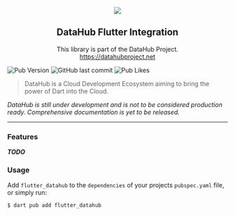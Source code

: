 <p align="center">
<img src="https://datahubproject.net/logo_shadow.svg" />
</p>

<h2 align="center">DataHub Flutter Integration</h2>
<p align="center">
This library is part of the DataHub Project.<br/>
<a href="https://datahubproject.net">https://datahubproject.net</a>
</p>

![Pub Version](https://img.shields.io/pub/v/flutter_datahub?color=2CB7F6&label=pub.dev&logo=dart&style=flat-square)
![GitHub last commit](https://img.shields.io/github/last-commit/christian-thiele/flutter_datahub?style=flat-square)
![Pub Likes](https://img.shields.io/pub/likes/flutter_datahub?color=2CB7F6&label=pub.dev%20likes&style=flat-square)

> DataHub is a Cloud Development Ecosystem aiming to bring the power of Dart into the Cloud.

*DataHub is still under development and is not to be considered production ready. Comprehensive documentation is yet to
be released.*

---

### Features

***TODO***

### Usage

Add `flutter_datahub` to the `dependencies` of your projects
`pubspec.yaml` file, or simply run:

```shell
$ dart pub add flutter_datahub
```
